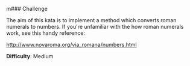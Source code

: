 m### Challenge

The aim of this kata is to implement a method which converts roman numerals to numbers. If you're unfamiliar with the how roman numerals work, see this handy reference:

http://www.novaroma.org/via_romana/numbers.html 

**Difficulty**: Medium